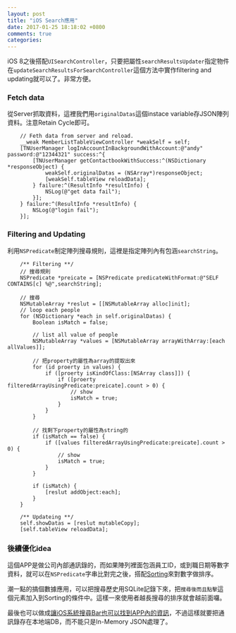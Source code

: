 ```yaml
---
layout: post
title: "iOS Search應用"
date: 2017-01-25 18:18:02 +0800
comments: true
categories: 
---
```

iOS 8之後搭配`UISearchController`，只要把屬性`searchResultsUpdater`指定物件在`updateSearchResultsForSearchController`這個方法中實作filtering and updating就可以了。非常方便。

### Fetch data
從Server抓取資料，這裡我們用`originalDatas`這個instace variable存JSON陣列資料。注意Retain Cycle即可。

```
	// Feth data from server and reload.
    __weak MemberListTableViewController *weakSelf = self;
    [TNUserManager logInAccountInBackgroundWithAccount:@"andy" password:@"12344321" success:^{
        [TNUserManager getContactbookWithSuccess:^(NSDictionary *responseObject) {
            weakSelf.originalDatas = (NSArray*)responseObject;
            [weakSelf.tableView reloadData];
        } failure:^(ResultInfo *resultInfo) {
            NSLog(@"get data fail");
        }];
    } failure:^(ResultInfo *resultInfo) {
        NSLog(@"login fail");
    }];
```

### Filtering and Updating

利用`NSPredicate`制定陣列搜尋規則，這裡是指定陣列內有包涵`searchString`。

```
	/** Filtering **/
	// 搜尋規則
    NSPredicate *preicate = [NSPredicate predicateWithFormat:@"SELF CONTAINS[c] %@",searchString];
    
	// 搜尋
    NSMutableArray *reslut = [[NSMutableArray alloc]init];
    // loop each people
    for (NSDictionary *each in self.originalDatas) {
        Boolean isMatch = false;
        
        // list all value of people
        NSMutableArray *values = [NSMutableArray arrayWithArray:[each allValues]];
        
        // 把property的屬性為array的提取出來
        for (id proerty in values) {
            if ([proerty isKindOfClass:[NSArray class]]) {
                if ([proerty filteredArrayUsingPredicate:preicate].count > 0) {
                    // show
                    isMatch = true;
                }
            }
        }
        
        // 找剩下property的屬性為string的
        if (isMatch == false) {
            if ([values filteredArrayUsingPredicate:preicate].count > 0) {
                // show
                isMatch = true;
            }
        }
        
        if (isMatch) {
            [reslut addObject:each];
        }
    }
    
    /** Updateing **/
    self.showDatas = [reslut mutableCopy];
    [self.tableView reloadData];
```

### 後續優化idea

這個APP是做公司內部通訊錄的，而如果陣列裡面包涵員工ID，或到職日期等數字資料，就可以在`NSPredicate`字串比對完之後，搭配[Sorting](http://sah.tw/blog/2016/11/09/objc-quick-sort/)來對數字做排序。

潮一點的搞個數據應用，可以把搜尋歷史用SQLite記錄下來，把`搜尋後而且點擊`這個元素加入到Sorting的條件中。這樣一來使用者越長搜尋的排序就會越前面囉。

最後也可以做成[讓iOS系統搜尋Bar也可以找到APP內的資訊](https://developer.apple.com/library/content/documentation/General/Conceptual/AppSearch/index.html#//apple_ref/doc/uid/TP40016308)，不過這樣就要把通訊錄存在本地端DB，而不能只是In-Memory JSON處理了。


